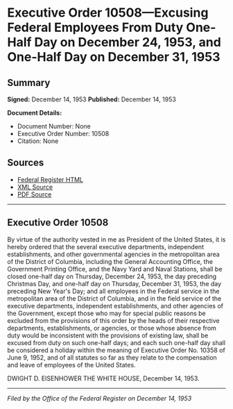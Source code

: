 # Executive Order 10508—Excusing Federal Employees From Duty One-Half Day on December 24, 1953, and One-Half Day on December 31, 1953

## Summary

**Signed:** December 14, 1953
**Published:** December 14, 1953

**Document Details:**
- Document Number: None
- Executive Order Number: 10508
- Citation: None

## Sources
- [Federal Register HTML](https://www.presidency.ucsb.edu/documents/executive-order-10508-excusing-federal-employees-from-duty-one-half-day-december-24-1953)
- [XML Source](None)
- [PDF Source](None)

---

## Executive Order 10508

By virtue of the authority vested in me as President of the United States, it is hereby ordered that the several executive departments, independent establishments, and other governmental agencies in the metropolitan area of the District of Columbia, including the General Accounting Office, the Government Printing Office, and the Navy Yard and Naval Stations, shall be closed one-half day on Thursday, December 24, 1953, the day preceding Christmas Day, and one-half day on Thursday, December 31, 1953, the day preceding New Year's Day; and all employees in the Federal service in the metropolitan area of the District of Columbia, and in the field service of the executive departments, independent establishments, and other agencies of the Government, except those who may for special public reasons be excluded from the provisions of this order by the heads of their respective departments, establishments, or agencies, or those whose absence from duty would be inconsistent with the provisions of existing law, shall be excused from duty on such one-half days; and each such one-half day shall be considered a holiday within the meaning of Executive Order No. 10358 of June 9, 1952, and of all statutes so far as they relate to the compensation and leave of employees of the United States.

DWIGHT D. EISENHOWER
THE WHITE HOUSE,
December 14, 1953.

---

*Filed by the Office of the Federal Register on December 14, 1953*
